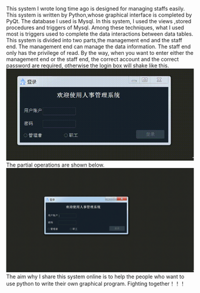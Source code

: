 This system I wrote long time ago is designed for managing staffs easily. This system is written by Python,whose graphical interface is completed by PyQt. The database I used is Mysql. In this system, I used the views ,stored procedures and triggers of Mysql. Among  these techniques, what I used most is triggers used to complete the data 
interactions between data tables.
This system is divided into two parts,the management end and the  staff end. The management end can manage the data information. The staff end only has the privilege of read. By the way, when you want to enter either  the management end or the staff end, the correct account and the correct password are required, otherwise the login box will shake like this.
![image](./pic/1.gif)
The partial operations are shown below.
![image](./pic/2.gif)
The aim why I share this system online is to help the people who want to use python to write their own graphical program. Fighting together！！！

